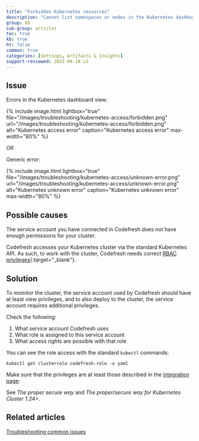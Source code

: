 ```yaml
---
title: "Forbidden Kubernetes resources"
description: "Cannot list namespaces or nodes in the Kubernetes dashboard"
group: kb
sub-group: articles
toc: true
kb: true
ht: false
common: true
categories: [Settings, Artifacts & Insights]
support-reviewed: 2023-04-18 LG
---
```


## Issue

Errors in the Kubernetes dashboard view:

{% include image.html
lightbox="true"
file="/images/troubleshooting/kubernetes-access/forbidden.png"
url="/images/troubleshooting/kubernetes-access/forbidden.png"
alt="Kubernetes access error"
caption="Kubernetes access error"
max-width="80%"
%}

OR

Generic error:

{% include image.html
lightbox="true"
file="/images/troubleshooting/kubernetes-access/unknown-error.png"
url="/images/troubleshooting/kubernetes-access/unknown-error.png"
alt="Kubernetes unknown error"
caption="Kubernetes unknown error"
max-width="80%"
%}

## Possible causes

The service account you have connected in Codefresh does not have enough permissions for your cluster.

Codefresh accesses your Kubernetes cluster via the standard Kubernetes API. As such, to work with the cluster, Codefresh needs correct [RBAC privileges](https://kubernetes.io/docs/reference/access-authn-authz/rbac/){:target="\_blank"}.

## Solution

To moinitor the cluster, the service account used by Codefresh should have at least view privileges, and to also deploy to the cluster, the service account requires additional privileges.

Check the following:

1. What service account Codefresh uses
1. What role is assigned to this service account
1. What access rights are possible with that role

You can see the role access with the standard `kubectl` commands:

```shell
kubectl get clusterrole codefresh-role -o yaml
```

Make sure that the privileges are at least those described in the [integration page]({{site.baseurl}}/docs/integrations/kubernetes/#get-cluster-configuration-manually):

See _The proper secure way_ and _The proper/secure way for Kubernetes Cluster 1.24+_.

## Related articles

[Troubleshooting common issues]({{site.baseurl}}/docs/kb/common-issues/)
